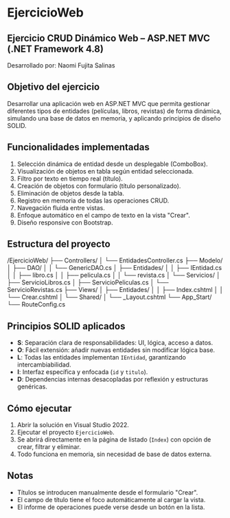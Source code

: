 # EjercicioWeb
Ejercicio CRUD Dinámico Web – ASP.NET MVC (.NET Framework 4.8)
---------------------------------------------------------------

Desarrollado por:
Naomi Fujita Salinas

Objetivo del ejercicio
----------------------
Desarrollar una aplicación web en ASP.NET MVC que permita gestionar diferentes tipos de entidades
(películas, libros, revistas) de forma dinámica, simulando una base de datos en memoria,
y aplicando principios de diseño SOLID.

Funcionalidades implementadas
-----------------------------
1. Selección dinámica de entidad desde un desplegable (ComboBox).
2. Visualización de objetos en tabla según entidad seleccionada.
3. Filtro por texto en tiempo real (título).
4. Creación de objetos con formulario (título personalizado).
5. Eliminación de objetos desde la tabla.
6. Registro en memoria de todas las operaciones CRUD.
7. Navegación fluida entre vistas.
8. Enfoque automático en el campo de texto en la vista "Crear".
9. Diseño responsive con Bootstrap.

Estructura del proyecto
-----------------------
/EjercicioWeb/
├── Controllers/
│   └── EntidadesController.cs
├── Modelo/
│   ├── DAO/
│   │   └── GenericDAO.cs
│   ├── Entidades/
│   │   ├── IEntidad.cs
│   │   ├── libro.cs
│   │   ├── pelicula.cs
│   │   └── revista.cs
│   └── Servicios/
│       ├── ServicioLibros.cs
│       ├── ServicioPeliculas.cs
│       └── ServicioRevistas.cs
├── Views/
│   ├── Entidades/
│   │   ├── Index.cshtml
│   │   └── Crear.cshtml
│   └── Shared/
│       └── _Layout.cshtml
└── App_Start/
    └── RouteConfig.cs

Principios SOLID aplicados
--------------------------
- **S**: Separación clara de responsabilidades: UI, lógica, acceso a datos.
- **O**: Fácil extensión: añadir nuevas entidades sin modificar lógica base.
- **L**: Todas las entidades implementan `IEntidad`, garantizando intercambiabilidad.
- **I**: Interfaz específica y enfocada (`id` y `titulo`).
- **D**: Dependencias internas desacopladas por reflexión y estructuras genéricas.

Cómo ejecutar
-------------
1. Abrir la solución en Visual Studio 2022.
2. Ejecutar el proyecto `EjercicioWeb`.
3. Se abrirá directamente en la página de listado (`Index`) con opción de crear, filtrar y eliminar.
4. Todo funciona en memoria, sin necesidad de base de datos externa.

Notas
-----
- Títulos se introducen manualmente desde el formulario "Crear".
- El campo de título tiene el foco automáticamente al cargar la vista.
- El informe de operaciones puede verse desde un botón en la lista.